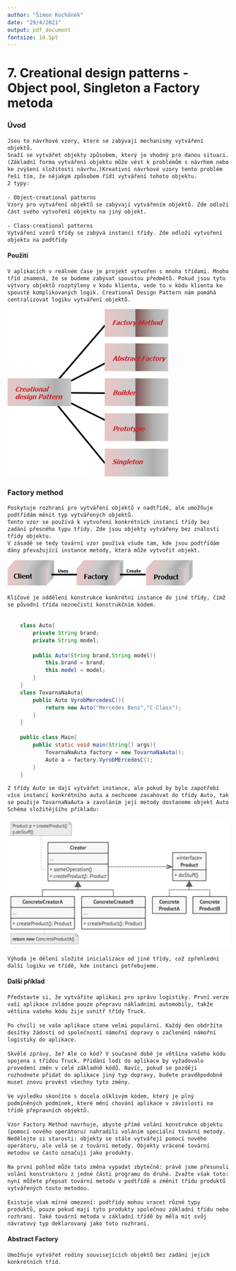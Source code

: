```yaml
---
author: "Šimon Kochánek"
date: "29/4/2021"
output: pdf_document
fontsize: 10.5pt
---
```


<style type="text/css">
  body{
    font-size: 10.5pt;
  }
</style>

# 7. Creational design patterns - Object pool, Singleton a Factory metoda

### Úvod

    Jsou to návrhové vzory, které se zabývají mechanismy vytváření objektů.
    Snaží se vytvářet objekty způsobem, který je vhodný pro danou situaci. (Základní forma vytváření objektu může vést k problémům s návrhem nebo ke zvýšení složitosti návrhu.)Kreativní návrhové vzory tento problém řeší tím, že nějakým způsobem řídí vytváření tohoto objektu.
    2 typy: 

    - Object-creational patterns
    Vzory pro vytváření objektů se zabývají vytvářením objektů. Zde odloží část svého vytvoření objektu na jiný objekt.

    - Class-creational patterns
    Vytváření vzorů třídy se zabývá instancí třídy. Zde odloží vytvoření objektu na podtřídy

#### Použití

    V aplikacích v reálném čase je projekt vytvořen s mnoha třídami. Mnoho tříd znamená, že se budeme zabývat spoustou předmětů. Pokud jsou tyto výtvory objektů rozptýleny v kódu klienta, vede to v kódu klienta ke spoustě komplikovaných logik. Creational Design Pattern nám pomáhá centralizovat logiku vytváření objektů.

![](images/creationDesignPattern_showcase.png)

### Factory method

    Poskytuje rozhraní pro vytváření objektů v nadtřídě, ale umožňuje podtřídám měnit typ vytvářených objektů.
    Tento vzor se používá k vytvoření konkrétních instancí třídy bez zadání přesného typu třídy. Zde jsou objekty vytvářeny bez znalosti třídy objektu. 
    V zásadě se tedy tovární vzor používá všude tam, kde jsou podtřídám dány převažující instance metody, která může vytvořit objekt.

![](images/factoryMethod.png)

    Klíčové je oddělení konstrukce konkrétní instance do jiné třídy, čímž se původní třída neznečistí konstrukčním kódem.

```java

    class Auto{
        private String brand;
        private String model;

        public Auto(String brand,String model){
            this.brand = brand;
            this.model = model;
        }
    }
    class TovarnaNaAuta{
        public Auto VyrobMercedesC(){
            return new Auto("Mercedes Benz","C-Class");
        }
    }

    public class Main{
        public static void main(String[] args){
            TovarnaNaAuta factory = new TovarnaNaAuta();
            Auto a = factory.VyrobMErcedesC();
        }
    }

```

    Z třídy Auto se dají vytvářet instance, ale pokud by bylo zapotřebí více instancí konkrétního auta a nechceme zasahovat do třídy Auto, tak se použije TovarnaNaAuta a zavoláním její metody dostaneme objekt Auto
    Schéma složitějšího příkladu: 

![](images/factoryMethod_example1.png)

    Výhoda je dělení složité inicializace od jiné třídy, což zpřehlední další logiku ve třídě, kde instanci potřebujeme.

#### Další příklad

    Představte si, že vytváříte aplikaci pro správu logistiky. První verze vaší aplikace zvládne pouze přepravu nákladními automobily, takže většina vašeho kódu žije uvnitř třídy Truck.

    Po chvíli se vaše aplikace stane velmi populární. Každý den obdržíte desítky žádostí od společností námořní dopravy o začlenění námořní logistiky do aplikace.

    Skvělé zprávy, že? Ale co kód? V současné době je většina vašeho kódu spojena s třídou Truck. Přidání lodí do aplikace by vyžadovalo provedení změn v celé základně kódů. Navíc, pokud se později rozhodnete přidat do aplikace jiný typ dopravy, budete pravděpodobně muset znovu provést všechny tyto změny.

    Ve výsledku skončíte s docela ošklivým kódem, který je plný podmíněných podmínek, které mění chování aplikace v závislosti na třídě přepravních objektů.

    Vzor Factory Method navrhuje, abyste přímé volání konstrukce objektu (pomocí nového operátoru) nahradili voláním speciální tovární metody. Nedělejte si starosti: objekty se stále vytvářejí pomocí nového operátoru, ale volá se z tovární metody. Objekty vrácené tovární metodou se často označují jako produkty.

    Na první pohled může tato změna vypadat zbytečně: právě jsme přesunuli volání konstruktoru z jedné části programu do druhé. Zvažte však toto: nyní můžete přepsat tovární metodu v podtřídě a změnit třídu produktů vytvářených touto metodou.

    Existuje však mírné omezení: podtřídy mohou vracet různé typy produktů, pouze pokud mají tyto produkty společnou základní třídu nebo rozhraní. Také tovární metoda v základní třídě by měla mít svůj návratový typ deklarovaný jako toto rozhraní.

#### Abstract Factory

    Umožňuje vytvářet rodiny souvisejících objektů bez zadání jejich konkrétních tříd.